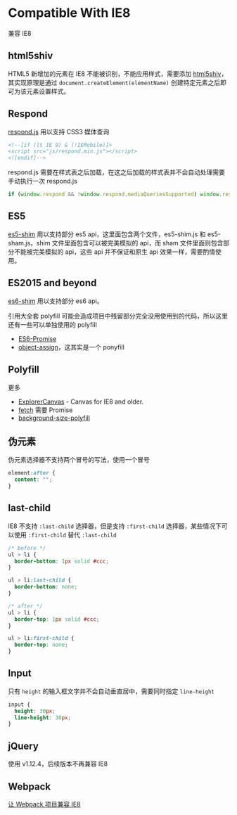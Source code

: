 # Compatible With IE8

兼容 IE8

## html5shiv

HTML5 新增加的元素在 IE8 不能被识别，不能应用样式，需要添加 [html5shiv](https://github.com/aFarkas/html5shiv)，其实现原理是通过 `document.createElement(elementName)` 创建特定元素之后即可为该元素设置样式。

## Respond

[respond.js](https://github.com/scottjehl/Respond) 用以支持 CSS3 媒体查询

``` html
<!--[if (lt IE 9) & (!IEMobile)]>
<script src="js/respond.min.js"></script>
<![endif]-->
```

respond.js 需要在样式表之后加载，在这之后加载的样式表并不会自动处理需要手动执行一次 respond.js

``` javascript
if (window.respond && !window.respond.mediaQueriesSupported) window.respond.update()
```

## ES5

[es5-shim](https://github.com/es-shims/es5-shim) 用以支持部分 es5 api，这里面包含两个文件，es5-shim.js 和 es5-sham.js，shim 文件里面包含可以被完美模拟的 api，而 sham 文件里面则包含部分不能被完美模拟的 api，这些 api 并不保证和原生 api 效果一样，需要酌情使用。

## ES2015 and beyond

[es6-shim](https://github.com/paulmillr/es6-shim) 用以支持部分 es6 api。

引用大全套 polyfill 可能会造成项目中残留部分完全没用使用到的代码，所以这里还有一些可以单独使用的 polyfill

* [ES6-Promise](https://github.com/stefanpenner/es6-promise)
* [object-assign](https://github.com/sindresorhus/object-assign)，这其实是一个 ponyfill

## Polyfill

更多

* [ExplorerCanvas](https://github.com/arv/ExplorerCanvas) - Canvas for IE8 and older.
* [fetch](https://github.com/github/fetch) 需要 Promise
* [background-size-polyfill](https://github.com/louisremi/background-size-polyfill)

## 伪元素

伪元素选择器不支持两个冒号的写法，使用一个冒号

``` css
element:after {
  content: "";
}
```

## last-child

IE8 不支持 `:last-child` 选择器，但是支持 `:first-child` 选择器，某些情况下可以使用 `:first-child` 替代 `:last-child`

``` css
/* before */
ul > li {
  border-bottom: 1px solid #ccc;
}

ul > li:last-child {
  border-bottom: none;
}

/* after */
ul > li {
  border-top: 1px solid #ccc;
}

ul > li:first-child {
  border-top: none;
}
```

## Input

只有 `height` 的输入框文字并不会自动垂直居中，需要同时指定 `line-height`

``` css
input {
  height: 30px;
  line-height: 30px;
}
```

## jQuery

使用 v1.12.4，后续版本不再兼容 IE8

## Webpack

[让 Webpack 项目兼容 IE8](https://github.com/xyzhanjiang/assets/tree/master/js/bundler/webpack/ie8)
